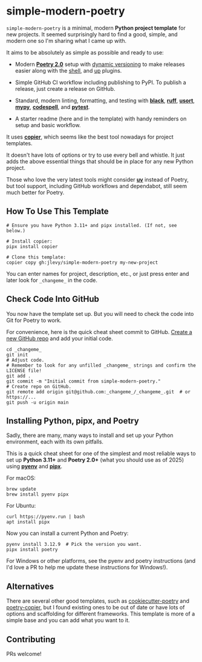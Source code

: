 # simple-modern-poetry

`simple-modern-poetry` is a minimal, modern **Python project template** for new
projects. It seemed surprisingly hard to find a good, simple, and modern one so I'm
sharing what I came up with.

It aims to be absolutely as simple as possible and ready to use:

- Modern [**Poetry 2.0**](https://github.com/python-poetry/poetry) setup with
  [dynamic versioning](https://github.com/mtkennerly/poetry-dynamic-versioning) to make
  releases easier along with the
  [shell](https://github.com/python-poetry/poetry-plugin-shell), and
  [up](https://github.com/MousaZeidBaker/poetry-plugin-up) plugins.

- Simple GitHub CI workflow including publishing to PyPI. To publish a release, just
  create a release on GitHub.

- Standard, modern linting, formatting, and testing with
  [**black**](https://github.com/psf/black),
  [**ruff**](https://github.com/charliermarsh/ruff),
  [**usort**](https://github.com/facebook/usort),
  [**mypy**](https://github.com/python/mypy),
  [**codespell**](https://github.com/codespell-project/codespell), and
  [**pytest**](https://github.com/pytest-dev/pytest).

- A starter readme (here and in the template) with handy reminders on setup and basic
  workflow.

It uses [**copier**](https://github.com/copier-org/copier), which seems like the best
tool nowadays for project templates.

It doesn't have lots of options or try to use every bell and whistle.
It just adds the above essential things that should be in place for any new Python
project.

Those who love the very latest tools might consider
[**uv**](https://github.com/astral-sh/uv) instead of Poetry, but tool support, including
GitHub workflows and dependabot, still seem much better for Poetry.

## How To Use This Template

```shell
# Ensure you have Python 3.11+ and pipx installed. (If not, see below.)

# Install copier:
pipx install copier

# Clone this template:
copier copy gh:jlevy/simple-modern-poetry my-new-project
```

You can enter names for project, description, etc., or just press enter and later look
for `_changeme_` in the code.

## Check Code Into GitHub

You now have the template set up.
But you will need to check the code into Git for Poetry to work.

For convenience, here is the quick cheat sheet commit to GitHub.
[Create a new GitHub
repo](https://docs.github.com/en/repositories/creating-and-managing-repositories/creating-a-new-repository)
and add your initial code.

```shell
cd _changeme_
git init
# Adjust code. 
# Remember to look for any unfilled _changeme_ strings and confirm the LICENSE file!
git add .
git commit -m "Initial commit from simple-modern-poetry."
# Create repo on GitHub.
git remote add origin git@github.com:_changeme_/_changeme_.git  # or https://...
git push -u origin main
```

## Installing Python, pipx, and Poetry

Sadly, there are many, many ways to install and set up your Python environment, each
with its own pitfalls.

This is a quick cheat sheet for one of the simplest and most reliable ways to set up
**Python 3.11+** and **Poetry 2.0+** (what you should use as of 2025) using
[**pyenv**](https://github.com/pyenv/pyenv) and
[**pipx**](https://github.com/pypa/pipx).

For macOS:

```shell
brew update
brew install pyenv pipx
```

For Ubuntu:

```shell
curl https://pyenv.run | bash
apt install pipx
```

Now you can install a current Python and Poetry:

```shell
pyenv install 3.12.9  # Pick the version you want.
pipx install poetry
```

For Windows or other platforms, see the pyenv and poetry instructions (and I'd love a PR
to help me update these instructions for Windows!).

## Alternatives

There are several other good templates, such as
[cookiecutter-poetry](https://github.com/fpgmaas/cookiecutter-poetry) and
[poetry-copier](https://github.com/lukin0110/poetry-copier), but I found existing ones
to be out of date or have lots of options and scaffolding for different frameworks.
This template is more of a simple base and you can add what you want to it.

## Contributing

PRs welcome!

